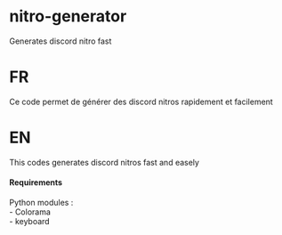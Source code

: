 # nitro-generator
Generates discord nitro fast
<h1>FR</h2>
Ce code permet de générer des discord nitros rapidement et facilement
<h1>EN</h2>
This codes generates discord nitros fast and easely
<h4>Requirements</h4>
<p>Python modules :
<br>- Colorama
<br>- keyboard
</p>
